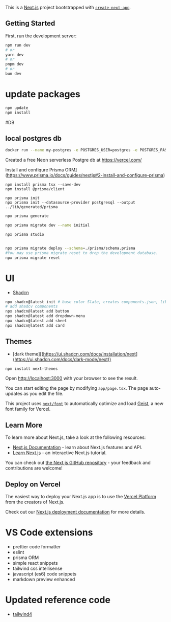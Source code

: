 This is a [Next.js](https://nextjs.org) project bootstrapped with [`create-next-app`](https://nextjs.org/docs/app/api-reference/cli/create-next-app).

## Getting Started

First, run the development server:

```bash
npm run dev
# or
yarn dev
# or
pnpm dev
# or
bun dev
```

# update packages

```bash
npm update
npm install
```

#DB

## local postgres db

```bash
docker run --name my-postgres -e POSTGRES_USER=postgres -e POSTGRES_PASSWORD=pa55word -e POSTGRES_DB=thefleursdb -p 5432:5432 -v db_data:/var/lib/postgresql/data -d postgres:latest
```

Created a free Neon serverless Postgre db at https://vercel.com/

Install and confiqure Prisma ORM](https://www.prisma.io/docs/guides/nextjs#2-install-and-configure-prisma)

```
npm install prisma tsx --save-dev
npm install @prisma/client

npx prisma init
npx prisma init --datasource-provider postgresql --output ../lib/generated/prisma
```

```bash
npx prisma generate

npx prisma migrate dev --name initial

npx prisma studio


npx prisma migrate deploy --schema=./prisma/schema.prisma
#You may use prisma migrate reset to drop the development database.
npx prisma migrate reset
```

# UI

- [Shadcn](https://ui.shadcn.com/docs/installation/next)

```bash
npx shadcn@latest init # base color Slate, creates components.json, lib\utils.ts
# add shadcv components
npx shadcn@latest add button
npx shadcn@latest add dropdown-menu
npx shadcn@latest add sheet
npx shadcn@latest add card
```

## Themes

- [dark theme][(https://ui.shadcn.com/docs/installation/next](https://ui.shadcn.com/docs/dark-mode/next))

```bash
npm install next-themes

```

Open [http://localhost:3000](http://localhost:3000) with your browser to see the result.

You can start editing the page by modifying `app/page.tsx`. The page auto-updates as you edit the file.

This project uses [`next/font`](https://nextjs.org/docs/app/building-your-application/optimizing/fonts) to automatically optimize and load [Geist](https://vercel.com/font), a new font family for Vercel.

## Learn More

To learn more about Next.js, take a look at the following resources:

- [Next.js Documentation](https://nextjs.org/docs) - learn about Next.js features and API.
- [Learn Next.js](https://nextjs.org/learn) - an interactive Next.js tutorial.

You can check out [the Next.js GitHub repository](https://github.com/vercel/next.js) - your feedback and contributions are welcome!

## Deploy on Vercel

The easiest way to deploy your Next.js app is to use the [Vercel Platform](https://vercel.com/new?utm_medium=default-template&filter=next.js&utm_source=create-next-app&utm_campaign=create-next-app-readme) from the creators of Next.js.

Check out our [Next.js deployment documentation](https://nextjs.org/docs/app/building-your-application/deploying) for more details.

# VS Code extensions

- prettier code formatter
- eslint
- prisma ORM
- simple react snippets
- tailwind css intellisense
- javascript (es6) code snippets
- markdown preview enhanced

# Updated reference code

- [tailwind4](https://github.com/bradtraversy/prostore/tree/tailwind4)

```

```
